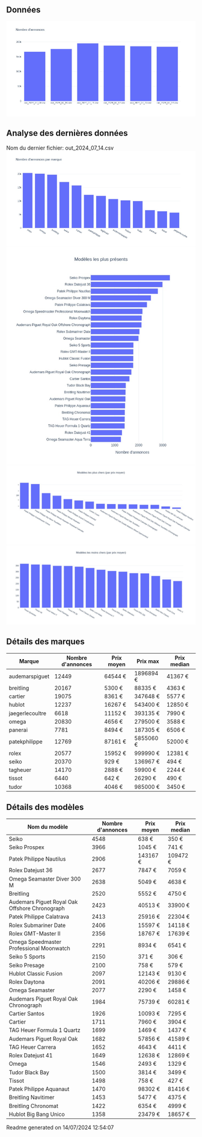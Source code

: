 
## Données
![image](./out/count_per_day.jpeg)

## Analyse des dernières données
Nom du dernier fichier: out_2024_07_14.csv
![image](./out/count_per_brand.jpeg)
![image](./out/count_per_name.jpeg)
![image](./out/avg_price_per_name_desc.jpeg)
![image](./out/avg_price_per_name_asc.jpeg)

## Détails des marques
|Marque|Nombre d'annonces|Prix moyen|Prix max|Prix median|
|------|-----------------|----------|--------|-----------|
|audemarspiguet|12449|64544 €|1896894 €|41367 €| 
|breitling|20167|5300 €|88335 €|4363 €| 
|cartier|19075|8361 €|347648 €|5577 €| 
|hublot|12237|16267 €|543400 €|12850 €| 
|jaegerlecoultre|6618|11152 €|393135 €|7990 €| 
|omega|20830|4656 €|279500 €|3588 €| 
|panerai|7781|8494 €|187305 €|6506 €| 
|patekphilippe|12769|87161 €|5855060 €|52000 €| 
|rolex|20577|15952 €|999990 €|12381 €| 
|seiko|20370|929 €|136967 €|494 €| 
|tagheuer|14170|2888 €|59900 €|2244 €| 
|tissot|6440|642 €|26290 €|490 €| 
|tudor|10368|4046 €|985000 €|3450 €| 

## Détails des modèles
Nom du modèle|Nombre d'annonces|Prix moyen|Prix median|
|-------------|-----------------|----------|-----------|
|Seiko|4548|638 €|350 €| 
|Seiko Prospex|3966|1045 €|741 €| 
|Patek Philippe Nautilus|2906|143167 €|109472 €| 
|Rolex Datejust 36|2677|7847 €|7059 €| 
|Omega Seamaster Diver 300 M|2638|5049 €|4638 €| 
|Breitling|2520|5552 €|4750 €| 
|Audemars Piguet Royal Oak Offshore Chronograph|2423|40513 €|33900 €| 
|Patek Philippe Calatrava|2413|25916 €|22304 €| 
|Rolex Submariner Date|2406|15597 €|14118 €| 
|Rolex GMT-Master II|2356|18767 €|17639 €| 
|Omega Speedmaster Professional Moonwatch|2291|8934 €|6541 €| 
|Seiko 5 Sports|2150|371 €|306 €| 
|Seiko Presage|2100|758 €|579 €| 
|Hublot Classic Fusion|2097|12143 €|9130 €| 
|Rolex Daytona|2091|40206 €|29886 €| 
|Omega Seamaster|2077|2290 €|1458 €| 
|Audemars Piguet Royal Oak Chronograph|1984|75739 €|60281 €| 
|Cartier Santos|1926|10093 €|7295 €| 
|Cartier|1711|7960 €|3904 €| 
|TAG Heuer Formula 1 Quartz|1699|1469 €|1437 €| 
|Audemars Piguet Royal Oak|1682|57856 €|41589 €| 
|TAG Heuer Carrera|1652|4643 €|4411 €| 
|Rolex Datejust 41|1649|12638 €|12869 €| 
|Omega|1546|2493 €|1329 €| 
|Tudor Black Bay|1500|3814 €|3499 €| 
|Tissot|1498|758 €|427 €| 
|Patek Philippe Aquanaut|1470|98302 €|81416 €| 
|Breitling Navitimer|1453|5477 €|4375 €| 
|Breitling Chronomat|1422|6354 €|4999 €| 
|Hublot Big Bang Unico|1358|23479 €|18657 €| 


 Readme generated on 14/07/2024 12:54:07